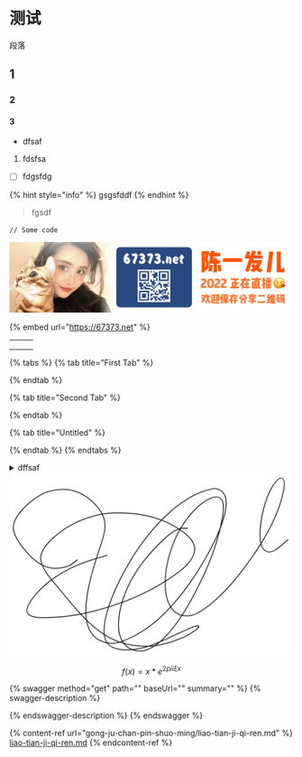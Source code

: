 # 测试

段落

## 1

### 2

#### 3

* dfsaf

1. fdsfsa

* [ ] fdgsfdg

{% hint style="info" %}
gsgsfddf
{% endhint %}

> fgsdf

```
// Some code
```

![](<.gitbook/assets/67373.net banner5-3.png>)

{% embed url="https://67373.net" %}

|   |   |   |
| - | - | - |
|   |   |   |
|   |   |   |
|   |   |   |

{% tabs %}
{% tab title="First Tab" %}

{% endtab %}

{% tab title="Second Tab" %}

{% endtab %}

{% tab title="Untitled" %}

{% endtab %}
{% endtabs %}

<details>

<summary>dffsaf</summary>

gsdf

</details>

<img src=".gitbook/assets/file.drawing (2).svg" alt="" class="gitbook-drawing">

$$
f(x) = x * e^{2 pi i \xi x}
$$

{% swagger method="get" path="" baseUrl="" summary="" %}
{% swagger-description %}

{% endswagger-description %}
{% endswagger %}

{% content-ref url="gong-ju-chan-pin-shuo-ming/liao-tian-ji-qi-ren.md" %}
[liao-tian-ji-qi-ren.md](gong-ju-chan-pin-shuo-ming/liao-tian-ji-qi-ren.md)
{% endcontent-ref %}

























